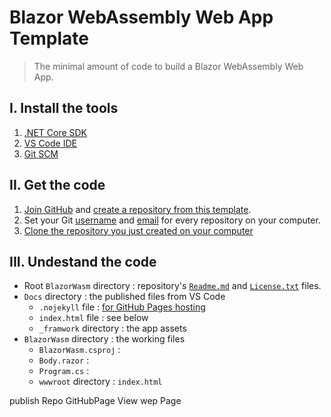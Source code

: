 # Blazor WebAssembly Web App Template
> The minimal amount of code to build a Blazor WebAssembly Web App.
## I. Install the tools
1. [.NET Core SDK](https://dotnet.microsoft.com/download)
2. [VS Code IDE](https://code.visualstudio.com/download)
3. [Git SCM](https://git-scm.com/downloads)
## II. Get the code
1. [Join GitHub](https://github.com/join) and [create a repository from this template](https://github.com/FrancoisDotNet/BlazorWasm/generate).
2. Set your Git [username](https://help.github.com/en/github/using-git/setting-your-username-in-git#setting-your-git-username-for-every-repository-on-your-computer) and [email](https://help.github.com/en/github/setting-up-and-managing-your-github-user-account/setting-your-commit-email-address#setting-your-email-address-for-every-repository-on-your-computer) for every repository on your computer.
3. [Clone the repository you just created on your computer](https://help.github.com/en/github/creating-cloning-and-archiving-repositories/cloning-a-repository)
## III. Undestand the code
- Root `BlazorWasm` directory : repository's [`Readme.md`](https://help.github.com/en/github/creating-cloning-and-archiving-repositories/about-readmes) and [`License.txt`](https://help.github.com/en/github/creating-cloning-and-archiving-repositories/licensing-a-repository) files.
- `Docs` directory : the published files from VS Code
  - `.nojekyll` file : [for GitHub Pages hosting](https://help.github.com/en/github/working-with-github-pages/about-github-pages#static-site-generators)
  - `index.html` file : see below
  - `_framwork` directory : the app assets
- `BlazorWasm` directory : the working files
  - `BlazorWasm.csproj` : 
  - `Body.razor` :
  - `Program.cs` :
  - `wwwroot` directory : `index.html`


publish
Repo GitHubPage View wep Page
